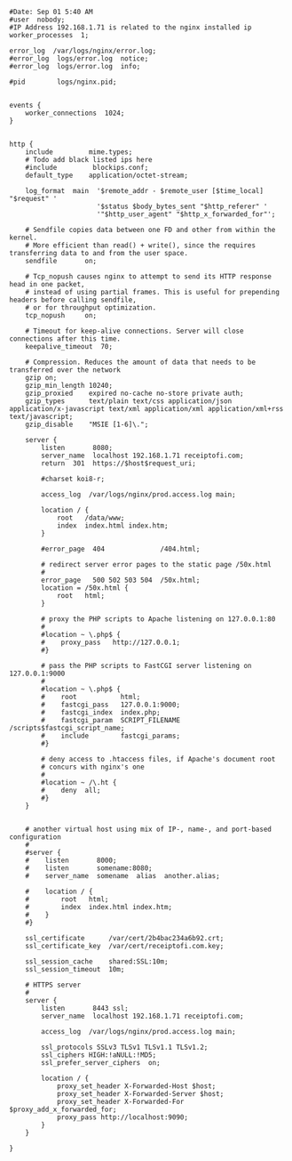     #Date: Sep 01 5:40 AM
    #user  nobody;
    #IP Address 192.168.1.71 is related to the nginx installed ip 
    worker_processes  1;

    error_log  /var/logs/nginx/error.log;
    #error_log  logs/error.log  notice;
    #error_log  logs/error.log  info;

    #pid        logs/nginx.pid;


    events {
        worker_connections  1024;
    }


    http {
        include         mime.types;
        # Todo add black listed ips here
        #include         blockips.conf;
        default_type    application/octet-stream;

        log_format  main  '$remote_addr - $remote_user [$time_local] "$request" '
                          '$status $body_bytes_sent "$http_referer" '
                          '"$http_user_agent" "$http_x_forwarded_for"';

        # Sendfile copies data between one FD and other from within the kernel.
        # More efficient than read() + write(), since the requires transferring data to and from the user space.
        sendfile       on;

        # Tcp_nopush causes nginx to attempt to send its HTTP response head in one packet,
        # instead of using partial frames. This is useful for prepending headers before calling sendfile,
        # or for throughput optimization.
        tcp_nopush     on;

        # Timeout for keep-alive connections. Server will close connections after this time.
        keepalive_timeout  70;

        # Compression. Reduces the amount of data that needs to be transferred over the network
        gzip on;
        gzip_min_length 10240;
        gzip_proxied    expired no-cache no-store private auth;
        gzip_types      text/plain text/css application/json application/x-javascript text/xml application/xml application/xml+rss text/javascript;
        gzip_disable    "MSIE [1-6]\.";

        server {
            listen       8080;
            server_name  localhost 192.168.1.71 receiptofi.com;
            return  301  https://$host$request_uri; 

            #charset koi8-r;

            access_log  /var/logs/nginx/prod.access.log main;

            location / {
                root   /data/www;
                index  index.html index.htm;
            }

            #error_page  404              /404.html;

            # redirect server error pages to the static page /50x.html
            #
            error_page   500 502 503 504  /50x.html;
            location = /50x.html {
                root   html;
            }

            # proxy the PHP scripts to Apache listening on 127.0.0.1:80
            #
            #location ~ \.php$ {
            #    proxy_pass   http://127.0.0.1;
            #}

            # pass the PHP scripts to FastCGI server listening on 127.0.0.1:9000
            #
            #location ~ \.php$ {
            #    root           html;
            #    fastcgi_pass   127.0.0.1:9000;
            #    fastcgi_index  index.php;
            #    fastcgi_param  SCRIPT_FILENAME  /scripts$fastcgi_script_name;
            #    include        fastcgi_params;
            #}

            # deny access to .htaccess files, if Apache's document root
            # concurs with nginx's one
            #
            #location ~ /\.ht {
            #    deny  all;
            #}
        }


        # another virtual host using mix of IP-, name-, and port-based configuration
        #
        #server {
        #    listen       8000;
        #    listen       somename:8080;
        #    server_name  somename  alias  another.alias;

        #    location / {
        #        root   html;
        #        index  index.html index.htm;
        #    }
        #}

        ssl_certificate      /var/cert/2b4bac234a6b92.crt;
        ssl_certificate_key  /var/cert/receiptofi.com.key;

        ssl_session_cache    shared:SSL:10m;
        ssl_session_timeout  10m;

        # HTTPS server
        #
        server {
            listen       8443 ssl;
            server_name  localhost 192.168.1.71 receiptofi.com;

            access_log  /var/logs/nginx/prod.access.log main;        

            ssl_protocols SSLv3 TLSv1 TLSv1.1 TLSv1.2;
            ssl_ciphers HIGH:!aNULL:!MD5;
            ssl_prefer_server_ciphers  on;

            location / {
                proxy_set_header X-Forwarded-Host $host;
                proxy_set_header X-Forwarded-Server $host;
                proxy_set_header X-Forwarded-For $proxy_add_x_forwarded_for;
                proxy_pass http://localhost:9090;
            }
        }

    }
